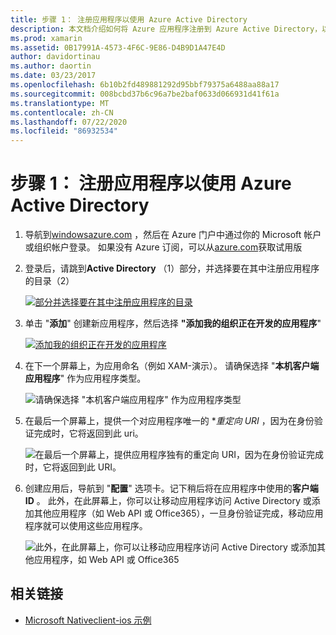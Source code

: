 ```yaml
---
title: 步骤 1： 注册应用程序以使用 Azure Active Directory
description: 本文档介绍如何将 Azure 应用程序注册到 Azure Active Directory，以便移动客户端可以安全地访问该应用程序。
ms.prod: xamarin
ms.assetid: 0B17991A-4573-4F6C-9E86-D4B9D1A47E4D
author: davidortinau
ms.author: daortin
ms.date: 03/23/2017
ms.openlocfilehash: 6b10b2fd489881292d95bbf79375a6488aa88a17
ms.sourcegitcommit: 008bcbd37b6c96a7be2baf0633d066931d41f61a
ms.translationtype: MT
ms.contentlocale: zh-CN
ms.lasthandoff: 07/22/2020
ms.locfileid: "86932534"
---
```

# <a name="step-1-register-an-app-to-use-azure-active-directory"></a>步骤 1： 注册应用程序以使用 Azure Active Directory

1. 导航到[windowsazure.com](https://manage.windowsazure.com) ，然后在 Azure 门户中通过你的 Microsoft 帐户或组织帐户登录。 如果没有 Azure 订阅，可以从[azure.com](https://www.azure.com)获取试用版

2. 登录后，请跳到**Active Directory** （1）部分，并选择要在其中注册应用程序的目录（2）

   [![部分并选择要在其中注册应用程序的目录](register-images/01.-active-directory-in-azure-portal-sml.jpg)](register-images/01.-active-directory-in-azure-portal.jpg#lightbox)

3. 单击 "**添加**" 创建新应用程序，然后选择 **"添加我的组织正在开发的应用程序**"

   [![添加我的组织正在开发的应用程序](register-images/02.-add-new-application-sml.jpg)](register-images/02.-add-new-application.jpg#lightbox)

4. 在下一个屏幕上，为应用命名（例如 XAM-演示）。
   请确保选择 "**本机客户端应用程序**" 作为应用程序类型。

   ![请确保选择 "本机客户端应用程序" 作为应用程序类型](register-images/03.-app-name.jpg)

5. 在最后一个屏幕上，提供一个对应用程序唯一的 **重定向 URI* ，因为在身份验证完成时，它将返回到此 uri。

   ![在最后一个屏幕上，提供应用程序独有的重定向 URI，因为在身份验证完成时，它将返回到此 URI。](register-images/04.-app-redirect.jpg)

6. 创建应用后，导航到 "**配置**" 选项卡。记下稍后将在应用程序中使用的**客户端 ID** 。 此外，在此屏幕上，你可以让移动应用程序访问 Active Directory 或添加其他应用程序（如 Web API 或 Office365），一旦身份验证完成，移动应用程序就可以使用这些应用程序。

   ![此外，在此屏幕上，你可以让移动应用程序访问 Active Directory 或添加其他应用程序，如 Web API 或 Office365](register-images/05.-configure.jpg)

## <a name="related-links"></a>相关链接

- [Microsoft Nativeclient-ios 示例](https://github.com/AzureADSamples/NativeClient-MultiTarget-DotNet)
